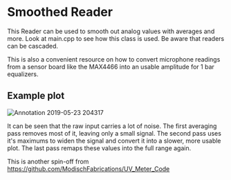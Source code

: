 # Smoothed Reader
This Reader can be used to smooth out analog values with averages and more.
Look at main.cpp to see how this class is used. 
Be aware that readers can be cascaded.

This is also a convenient resource on how to convert microphone readings from 
a sensor board like the MAX4466 into an usable amplitude for 1 bar equalizers. 

## Example plot
![Annotation 2019-05-23 204317](https://user-images.githubusercontent.com/25404728/58278131-95509580-7d9b-11e9-9e5c-06e83204db78.png)

It can be seen that the raw input carries a lot of noise. The first averaging pass removes most of it, leaving only a small signal. The second pass uses it's maximums to widen the signal and convert it into a slower, more usable plot. The last pass remaps these values into the full range again.

This is another spin-off from https://github.com/ModischFabrications/UV_Meter_Code
